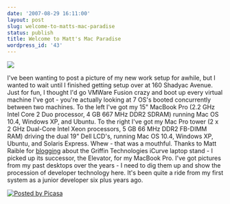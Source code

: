 ```yaml
---
date: '2007-08-29 16:11:00'
layout: post
slug: welcome-to-matts-mac-paradise
status: publish
title: Welcome to Matt's Mac Paradise
wordpress_id: '43'
---
```


[![](http://2.bp.blogspot.com/_Vo63LRwAZbk/RtXhAhQ4WVI/AAAAAAAAAQM/bMm-2pre3v8/s400/DSCN0713.JPG)](http://2.bp.blogspot.com/_Vo63LRwAZbk/RtXhAhQ4WVI/AAAAAAAAAQM/bMm-2pre3v8/s1600-h/DSCN0713.JPG)

I've been wanting to post a picture of my new work setup for awhile, but I wanted to wait until I finished getting setup over at 160 Shadyac Avenue. Just for fun, I thought I'd go VMWare Fusion crazy and boot up every virtual machine I've got - you're actually looking at 7 OS's booted concurrently between two machines. To the left I've got my 15" MacBook Pro (2.2 GHz Intel Core 2 Duo processor, 4 GB 667 MHz DDR2 SDRAM) running Mac OS 10.4, Windows XP, and Ubuntu. To the right I've got my Mac Pro tower (2 x 2 GHz Dual-Core Intel Xeon processors, 5 GB 66 MHz DDR2 FB-DIMM RAM) driving the dual 19" Dell LCD's, running Mac OS 10.4, Windows XP, Ubuntu, and Solaris Express. Whew - that was a mouthful. Thanks to Matt Raible for [blogging](http://raibledesigns.com/rd/entry/re_one_30_monitor_or) about the Griffin Technologies iCurve laptop stand - I picked up its successor, the Elevator, for my MacBook Pro. I've got pictures from my past desktops over the years - I need to dig them up and show the procession of developer technology here. It's been quite a ride from my first system as a junior developer six plus years ago.

[![Posted by Picasa](http://photos1.blogger.com/pbp.gif)](http://picasa.google.com/blogger/)
